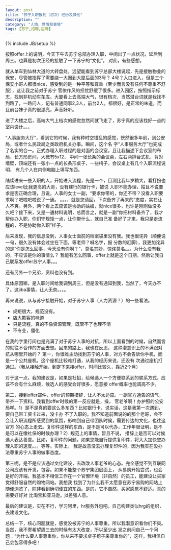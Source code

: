 ```yaml
---
layout: post
title: "苏宁入职报到（初次）经历及其他"
description: ""
category: "人情，世情和事情"
tags: [苏宁,招聘,应聘]
---
```

{% include JB/setup %}

按照offer上的说明，今天下午去苏宁总部办理入职，中间出了一点状况，延后到周三。也算是初次正经的接触了一下苏宁的“文化”，
对此，有些感想。

就从单车到仙林大道的大转盘处，远望能看到苏宁总部大楼说起，先是接触物业的保安，尽管被指挥了需要绕一大圈到大厦后面的3号？
4号？入口进入，但是三个保安小哥人都很nice，感受到的是一种平等和尊重（至少而言没有任何不尊重不舒服），这让我之前对于苏宁
官僚作风的担忧舒缓了很多。进入园区，按照指示标志，找到非机动车车库。大厦看上去高端大气，很有档次，当然潜台词就是我找不
到路了，一路问人，记有普通同事2,3人，前台2人，都很好，是正常的味道，而且前台妹子真的很漂亮，声音好听。

进了大楼之后，高端大气上档次的感觉忽然间就飞走了，苏宁真的应该找好一点的室内设计。。。

“人事服务大厅”，看到它的时候，我有种时空错乱的感觉，恍然很多年前，到公安局，或者什么民政局之类政府机关办事。瞬间，这个名
字“人事服务大厅”也完成了名实的合一。正式办理入职过程的是对面的会议室，且让我描述下会议室的布局，长方形房间，大概有5x12，
中间一张长条的会议桌，左右两排台式机，背对墙壁，顶端还有一张小一点的长条形桌子，一些椅子。会议桌上有几个入职流程说明，
有几个人在内侧电脑上填写东西。

陆续进来一些入职的人，开始进入流程，先是一个，目测比我年岁稍大，看打扮也应该level比我更高的大哥，没有建行的银行卡，被说
入职不能办理，姑且不说要求是否正确合理，且说，人事的女士一副，“要求你带的，你还不带？没看入职要求啊？吧啦吧啦说了一通。
。。。，就是您请回，下次备齐了再来的”态度，实在让人不爽。另外，两个看上去应该是协助的姑娘，就nice很多，也许是刚刚做没多
久吧？接下来，又是一通材料说明，总而言之，就是一副“你把材料备齐了，我才帮你办入职，你们守规矩一点，让你带什么，就自己准
备好了才来，我只是走流程的，不是协助你入职”样子。

后来发现，我的信息没到，人事女士面前的档案袋里没有我。我也很诧异（顺便说一句，很久没有体会过坐在下面，等老师？喊名字，报
分数的赶脚），我更加诧异的是“你是怎么回事，今天没有你啊？”，莫名其妙，惊诧莫名。。。为什么没有我的，不应该是你的事情么？
我能有怎么回事，offer上就是这个日期。然后让我自己联系发offer苏宁人事。。。

还有另外一个兄弟，资料也没有到。

具体原因嘛，是入职时间给我调到周三，但是没有通知到我，当然了，今天办不了。这jiba事情，让人无奈。。。。

再来说说，从与苏宁接触开始，对于苏宁人事（人力资源？）的一些看法。

* 规矩很大，规范没有。
* 店大欺客的味道
* 只是流程，真的不像资源管理，既管不了也理不清 
* 不专业，僵化
 
在我的字里行间也是充满了对于苏宁人事的对抗，所以上面看到的时候，自然而言的就往不合作的方面去想。回来的路上，我也在反思，
这种潜意识上的不满跟对抗从哪里开始的？
第一，你很难主动找到苏宁的人事，对方不会告诉你手机，而是一个公共座机，这个座机比较难打通，从我的经历来说，还没有
次通过座机打通过。（我从接触开始，到定下来接offer，时间比较久，靠近2个月）

对于这一点，我的建议是，如果是社招，给候选人一个方便联系到的联系方式，应该不会有什么麻烦，候选人的感受会好很多，愿意接
offer概率也能调高不少。

第二，接到offer邮件，offer的预期措辞，让人不太适应。一副官方通告的语气，带齐一下资料。我看到offer时候的第一反应就是，操，
官老爷啊！办护照的公安局咩。1）是不是真的要这么多东西？比如银行卡，说实话，这是我第一次遇到，要自己带工资卡过来，没卡办
不了入职的。我不知道前面说的的那个老哥，会不会让入职流程所感受到的氛围，影响到自己带团队时候，需要传达的文化，也往这官方
的心态上走去。复印件这样的东西，是不是可以代办，工作年限证明，是不是可以在缴社保的时候办理？2）规范上的事情，暂且不说，
措辞上是否可以对候选人表达善意。比如，复印件的问题，如果您能自行提供复印件，将大大加快您办理入职的速度。。。等等。实际上，
我是故意没去办理复印件的，因为我实在没办法尊重苏宁人事的做事态度。

第三呢，是不是应该通过文化建设，去改改人事老爷的心态。完全感觉不到互联网公司应该有开发，包容。如果不能整个苏宁集团层面上，
从易购开始尝试，也会是好的开端。我基本不相信工作在一个官僚环境（非自然）的员工，能建设让买家觉得舒服自然的购物网站。我想我
找到了为什么我不太愿意在苏宁易购的网站上随便浏览了，除非看到确切便宜的东西。是的，它不自然，买家感觉不舒适。真的需要好好对
比淘宝和亚马逊。jd差强人意。

最后的建议是，实在不行，学习阿里，hr服务外包吧。自己构建类似hrg的组织，去建设文化。

总结一下，核心问题就是，感觉没被苏宁的人事尊重，所以我潜意识看你们不爽。当然，我不寄希望周三去的时候有太大改变，所以至少出
发之前问自己一个问题：“为什么要人事尊重你，你从来不要求桌子椅子来尊重你的”，这样，我相信自己会包容得多吧！


